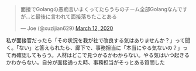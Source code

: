 <blockquote class="twitter-tweet"><p lang="ja" dir="ltr">面接でGolangの愚痴言いまくってたらうちのチーム全部Golangなんですが…と最後に言われて面接落ちたことある</p>&mdash; Joe (@xuzijian629) <a href="https://twitter.com/xuzijian629/status/1237946807562326018?ref_src=twsrc%5Etfw">March 12, 2020</a></blockquote> <script async src="https://platform.twitter.com/widgets.js" charset="utf-8"></script>

私が面接官だったら「その状況を我が社で改良する気はありませんか？」って聞く。「ない」と答えられたら、廊下で、事務担当に「本当にやる気ないの？」って再確認してもらう。人材はどこで見つかるかわからない。やる気はいつ起きるかわからない。自分が面接通った時、事務担当がそっとある質問した
